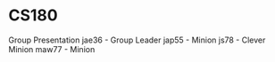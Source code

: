 CS180
=====

Group Presentation
jae36 - Group Leader
jap55 - Minion
js78 - Clever Minion
maw77 - Minion
